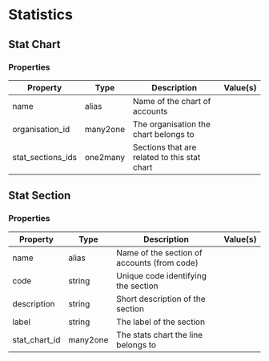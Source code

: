 # Statistics 

## Stat Chart

### Properties

| Property          | Type        | Description                                  | Value(s) |
|-------------------|-------------|----------------------------------------------|----------|
| name              | alias       | Name of the chart of accounts                |          |
| organisation_id   | many2one    | The organisation the chart belongs to        |          |
| stat_sections_ids | one2many    | Sections that are related to this stat chart |          |

## Stat Section

### Properties

| Property        | Type     | Description                                      | Value(s) |
|-----------------|----------|--------------------------------------------------|----------|
| name            | alias    | Name of the section of accounts (from code)      |          |
| code            | string   | Unique code identifying the section              |          |
| description     | string   | Short description of the section                 |          |
| label           | string   | The label of the section                         |          |
| stat_chart_id   | many2one | The stats chart the line belongs to              |          |


